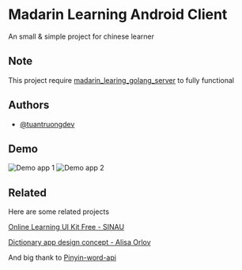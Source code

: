 
# Madarin Learning Android Client

An small & simple project for chinese learner 

## Note
This project require  [madarin_learing_golang_server](https://github.com/tuantruongdev/madarin_learing_golang_server) to fully functional

## Authors

- [@tuantruongdev](https://github.com/tuantruongdev)


## Demo
![Demo app 1](https://i.imgur.com/g3TLJhj.png)
![Demo app 2](https://i.imgur.com/BrxMY6k.png)



## Related

Here are some related projects

[Online Learning UI Kit Free - SINAU](https://www.figma.com/file/m8Yj9KdvSWRs5rG6lmkKVD/Online-Learning-UI-Kit-Free---SINAU-(Community)?node-id=5%3A0)

[Dictionary app design concept - Alisa Orlov](https://www.behance.net/gallery/96147213/Dictionary-app-design-concept)

And big thank to [Pinyin-word-api](https://github.com/felipemarinho97/pinyin-word-api)
